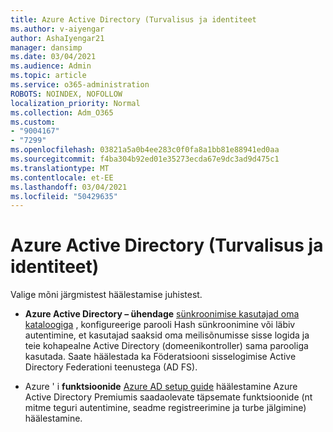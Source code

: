 ```yaml
---
title: Azure Active Directory (Turvalisus ja identiteet
ms.author: v-aiyengar
author: AshaIyengar21
manager: dansimp
ms.date: 03/04/2021
ms.audience: Admin
ms.topic: article
ms.service: o365-administration
ROBOTS: NOINDEX, NOFOLLOW
localization_priority: Normal
ms.collection: Adm_O365
ms.custom:
- "9004167"
- "7299"
ms.openlocfilehash: 03821a5a0b4ee283c0f0fa8a1bb81e88941ed0aa
ms.sourcegitcommit: f4ba304b92ed01e35273ecda67e9dc3ad9d475c1
ms.translationtype: MT
ms.contentlocale: et-EE
ms.lasthandoff: 03/04/2021
ms.locfileid: "50429635"
---
```

# <a name="azure-active-directory-security-and-identity"></a>Azure Active Directory (Turvalisus ja identiteet)

Valige mõni järgmistest häälestamise juhistest.

- **Azure Active Directory – ühendage** [sünkroonimise kasutajad oma kataloogiga](https://go.microsoft.com/fwlink/?linkid=2071310) , konfigureerige parooli Hash sünkroonimine või läbiv autentimine, et kasutajad saaksid oma meilisõnumisse sisse logida ja teie kohapealne Active Directory (domeenikontroller) sama parooliga kasutada. Saate häälestada ka Föderatsiooni sisselogimise Active Directory Federationi teenustega (AD FS).

- Azure ' i **funktsioonide** [Azure AD setup guide](https://go.microsoft.com/fwlink/?linkid=2134390) häälestamine Azure Active Directory Premiumis saadaolevate täpsemate funktsioonide (nt mitme teguri autentimine, seadme registreerimine ja turbe jälgimine) häälestamine.
